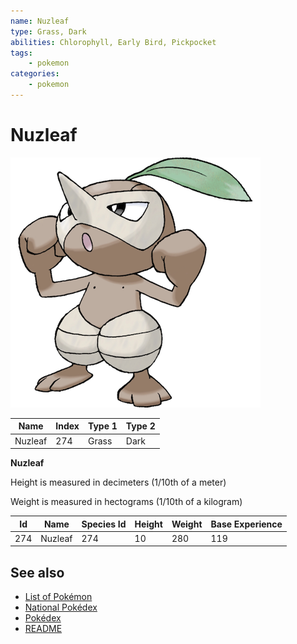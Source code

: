 ```yaml
---
name: Nuzleaf
type: Grass, Dark
abilities: Chlorophyll, Early Bird, Pickpocket
tags:
    - pokemon
categories:
    - pokemon
---
```


# Nuzleaf


![Nuzleaf](images/274.png)

| **Name** | **Index** | **Type 1** | **Type 2** |
|----|----|----|----|
| Nuzleaf | 274 | Grass | Dark  |

**Nuzleaf** 


Height is measured in decimeters (1/10th of a meter)

Weight is measured in hectograms (1/10th of a kilogram)

| **Id** | **Name** | **Species Id** | **Height** | **Weight** | **Base Experience** |
|--------|----------|----------------|------------|------------|---------------------|
| 274 | Nuzleaf | 274 | 10 | 280 | 119 |


## See also

- [List of Pokémon](../pokemon.md)
- [National Pokédex](../national_pokedex.md)
- [Pokédex](../pokedex.md)
- [README](../README.md)
